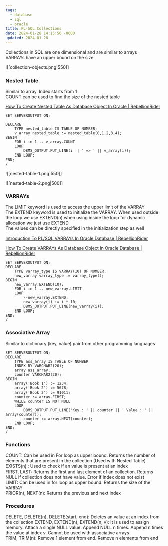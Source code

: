 ```yaml
---
tags:
  - database
  - sql
  - oracle
title: PL-SQL Collections
date: 2024-01-28 14:15:56 -0600
updated: 2024-01-28
---
```


Collections in SQL are one dimensional and are similar to arrays  
VARRAYs have an upper bound on the size

![[collection-objects.png|550]]

### Nested Table

Similar to array. Index starts from 1  
COUNT can be used to find the size of the nested table  

[How To Create Nested Table As Database Object In Oracle | RebellionRider](http://www.rebellionrider.com/how-to-create-nested-table-as-database-object-in-oracle)

````plsql
SET SERVEROUTPUT ON;

DECLARE
    TYPE nested_table IS TABLE OF NUMBER;
    v_array nested_table := nested_table(0,1,2,3,4);
BEGIN
    FOR i in 1 .. v_array.COUNT
    LOOP
        DBMS_OUTPUT.PUT_LINE(i || ' => ' || v_array(i));
    END LOOP;
END;
/
````

![[nested-table-1.png|550]]

![[nested-table-2.png|500]]

### VARRAYs

The LIMIT keyword is used to access the upper limit of the VARRAY  
The EXTEND keyword is used to initialize the VARRAY. When used outside the loop we use EXTEND(n) when using inside the loop for dynamic allocation we just use EXTEND  
The values can be directly specified in the initialization step as well

[Introduction To PL/SQL VARRAYs In Oracle Database | RebellionRider](http://www.rebellionrider.com/introduction-to-pl-sql-varrays-in-oracle-database)  

[How To Create VARRAYs As Database Object In Oracle Database | RebellionRider](http://www.rebellionrider.com/how-to-create-varrays-as-database-object-in-oracle-database)

````plsql
SET SERVEROUTPUT ON;
DECLARE
    TYPE varray_type IS VARRAY(10) OF NUMBER;
    new_varray varray_type := varray_type();
BEGIN
    new_varray.EXTEND(10);    
    FOR i in 1 .. new_varray.LIMIT
    LOOP
	 	--new_varray.EXTEND;
        new_varray(i) := i * 10;
        DBMS_OUTPUT.PUT_LINE(new_varray(i));
    END LOOP;
END;
/
````

### Associative Array

Similar to dictionary (key, value) pair from other programming languages

````plsql
SET SERVEROUTPUT ON;
DECLARE
    TYPE ass_array IS TABLE OF NUMBER
    INDEX BY VARCHAR2(20);
    array ass_array;
    counter VARCHAR2(20);
BEGIN
    array('Book 1') := 1234;
    array('Book 2') := 5678;
    array('Book 3') := 91011;
    counter := array.FIRST;
    WHILE counter IS NOT NULL
    LOOP
        DBMS_OUTPUT.PUT_LINE('Key : ' || counter || ' Value : ' || array(counter));
        counter := array.NEXT(counter);
    END LOOP;
END;
/
````

### Functions

COUNT: Can be used in For loop as upper bound. Returns the number of elements that are present in the collection (Used with Nested Table)  
EXISTS(n) : Used to check if an value is present at an index  
FIRST, LAST: Returns the first and last element of an collection. Returns NULL if collection does not have value. Error if Index does not exist  
LIMIT: Can be used in for loop as upper bound. Returns the size of the VARRAY  
PRIOR(n), NEXT(n): Returns the previous and next index

### Procedures

DELETE, DELETE(n), DELETE(start, end): Deletes an value at an index from the collection
EXTEND, EXTEND(n), EXTEND(n, v): It is used to assign memory. Attach a single NULL value. Append NULL n times. Append n times the value at index v. Cannot be used with associative arrays  
TRIM, TRIM(n): Remove 1 element from end. Remove n elements from end

